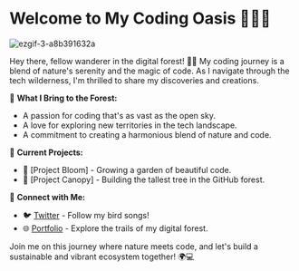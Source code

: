 # Welcome to My Coding Oasis 🌿👩‍💻

![ezgif-3-a8b391632a](https://github.com/KumarGit01/KumarGit01/assets/152199360/1c959109-d0c0-4e61-971c-c65153426fb4)






Hey there, fellow wanderer in the digital forest! 🌳✨ My coding journey is a blend of nature's serenity and the magic of code. As I navigate through the tech wilderness, I'm thrilled to share my discoveries and creations.

🚀 **What I Bring to the Forest:**
- A passion for coding that's as vast as the open sky.
- A love for exploring new territories in the tech landscape.
- A commitment to creating a harmonious blend of nature and code.

🌱 **Current Projects:**
- 🌺 [Project Bloom] - Growing a garden of beautiful code.
- 🌲 [Project Canopy] - Building the tallest tree in the GitHub forest.

🌿 **Connect with Me:**
- 🐦 [Twitter](https://twitter.com/yourhandle) - Follow my bird songs!
- 🌐 [Portfolio](https://www.yourwebsite.com) - Explore the trails of my digital forest.

Join me on this journey where nature meets code, and let's build a sustainable and vibrant ecosystem together! 🌍💻
